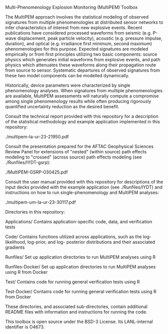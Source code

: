 Multi-Phenomenology Explosion Monitoring (MultiPEM) Toolbox

The MultiPEM approach involves the statistical modeling of observed
signatures from multiple phenomenologies at distributed sensor networks
to infer characteristics of interest from new explosive events. Recent
publications have considered processed waveforms from seismic (e.g.
P-wave displacement, peak particle velocity), acoustic (e.g. pressure
impulse, duration), and optical (e.g. irradiance first minimum, second
maximum) phenomenologies for this purpose. Expected signatures are
modeled empirically or from first principles utilizing two basic
components: source physics which generates initial waveforms from
explosive events, and path physics which attenuates these waveforms
along their propagation route from source to sensor. Systematic
departures of observed signatures from these two model components can
be modelled dynamically.

Historically, device parameters were characterized by single
phenomenology analyses. When signatures from multiple phenomenologies
are available, MultiPEM assessments will naturally compute a compromise
among single phenomenology results while often producing rigorously
quantified uncertainty reduction as the desired benefit.

Consult the technical report provided with this repository for a
description of the statistical methodology and example application
implemented in this repository:

./multipem-la-ur-23-21950.pdf

Consult the presentation prepared for the AFTAC Geophysical Sciences
Review Panel for extensions of "nested" (within source) path effects
modeling to "crossed" (across source) path effects modeling (see
./Runfiles/IYDT-gsrp):

./MultiPEM-GSRP-030425.pdf

Consult the user manual provided with this repository for descriptions
of the input decks provided with the example application (see
./Runfiles/IYDT) and instructions on how to run single-phenomenology
and MultiPEM analyses:

./multipem-um-la-ur-23-30117.pdf

Directories in this repository:

Applications/
	Contains application-specific code, data, and
	verification tests

Code/
	Contains functions utilized across applications,
	such as the log-likelihood, log-prior, and log-
	posterior distributions and their associated
	gradients

Runfiles/
	Set up application directories to run
	MultiPEM analyses using R

Runfiles-Docker/
	Set up application directories to run
	MultiPEM analyses using R from Docker

Test/
	Contains code for running general verification
	tests using R

Test-Docker/
	Contains code for running general verification
	tests using R from Docker

These directories, and associated sub-directories, contain additional
README files with information and instructions for running the code.

This toolbox is open source under the BSD-3 License.
Its LANL-internal identifier is O4673.
